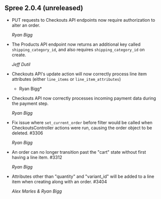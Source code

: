 ## Spree 2.0.4 (unreleased)

* PUT requests to Checkouts API endpoints now require authorization to alter an order.

    *Ryan Bigg*

* The Products API endpoint now returns an additional key called `shipping_category_id`, and also requires `shipping_category_id` on create.

    *Jeff Dutil*

* Checkouts API's update action will now correctly process line item attributes (either `line_items` or `line_item_attributes`)

    * Ryan Bigg*

* Checkouts API now correctly processes incoming payment data during the payment step.

    *Ryan Bigg*

* Fix issue where `set_current_order` before filter would be called when CheckoutsController actions were run, causing the order object to be deleted. #3306

    *Ryan Bigg*

* An order can no longer transition past the "cart" state without first having a line item. #3312

    *Ryan Bigg*

* Attributes other than "quantity" and "variant_id" will be added to a line item when creating along with an order. #3404

    *Alex Marles & Ryan Bigg* 
